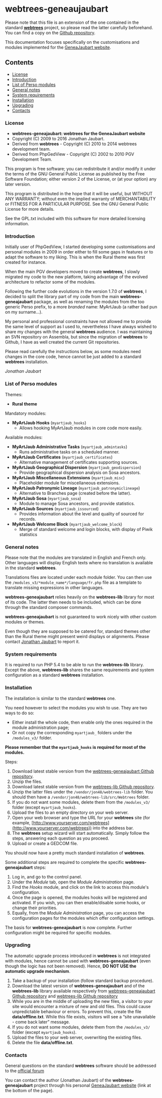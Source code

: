 # webtrees-geneaujaubart

Please note that this file is an extension of the one contained in the standard 
**[webtrees](http://webtrees.net)** project, so please read the latter carefully
beforehand. You can find a copy on the [Github repository](https://github.com/fisharebest/webtrees).

This documentation focuses specifically on the customisations and modules 
implemented for the [GeneaJaubart website](http://genea.jaubart.com/wt/).

## Contents

* [License](#license)
* [Introduction](#introduction)
* [List of Perso modules](#list-of-perso-modules)
* [General notes](#general-notes)
* [System requirements](#system-requirements)
* [Installation](#installation)
* [Upgrading](#upgrading)
* [Contacts](#contacts)


### License

* **webtrees-geneajaubart: webtrees for the GeneaJaubart website**
* Copyright (C) 2009 to 2016 Jonathan Jaubart.
* Derived from **webtrees** - Copyright (C) 2010 to 2014  webtrees development team.
* Derived from PhpGedView - Copyright (C) 2002 to 2010  PGV Development Team.

This program is free software; you can redistribute it and/or modify it under the
terms of the GNU General Public License as published by the Free Software
Foundation; either version 2 of the License, or (at your option) any later version.

This program is distributed in the hope that it will be useful, but WITHOUT ANY
WARRANTY; without even the implied warranty of MERCHANTABILITY or FITNESS FOR A
PARTICULAR PURPOSE.  See the GNU General Public License for more details.

See the GPL.txt included with this software for more detailed licensing
information.


### Introduction

Initially user of PhpGedView, I started developing some customisations and personal 
modules in 2009 in order either to fill some gaps in features or to adapt the software
to my liking. This is when the Rural theme was first created for instance.

When the main PGV developers moved to create **webtrees**, I slowly migrated my code 
to the new platform, taking advantage of the evolved architecture to refactor some of
the modules.

Following the further code evolutions in the version 1.7.0 of **webtrees**, I decided
to split the library part of my code from the main **webtrees-geneajaubart** package, 
as well as renaming the modules from the too generic Perso prefix, to a more *branded*
name: MyArtJaub (a rather bad pun on my surname...). 

My personal and professional constraints have not allowed me to provide the same level
of support as I used to, nevertheless I have always wished to share my changes 
with the general **webtrees** audience. I was maintaining an SVN repository on Assembla,
but since the migration of **webtrees** to Github, I have as well created the current
Git repositories.

Please read carefully the instructions below, as some modules need changes in the core
code, hence cannot be just added to a standard **webtrees** installation.

*Jonathan Jaubart*

### List of Perso modules

Themes:

* **Rural theme**

Mandatory modules:

* **MyArtJaub Hooks** (`myartjaub_hooks`)
  * Allows hooking MyArtJaub modules in core code more easily.

Available modules:

* **MyArtJaub Administrative Tasks** (`myartjaub_admintasks`)
  * Runs administrative tasks on a scheduled manner.
* **MyArtJaub Certificates** (`myartjaub_certificates`)
  * Alternative management of certificates supporting sources.
* **MyArtJaub Geographical Dispersion** (`myartjaub_geodispersion`)
  * Provide geographical dispersion analysis on Sosa ancestors.  
* **MyArtJaub Miscellaneous Extensions** (`myartjaub_misc`)
  * Placeholder module for miscellaneous extensions.
* **MyArtJaub Patronymic Lineage** (`myartjaub_patronymiclineage`)
  * Alternative to Branches page (created before the latter).
* **MyArtJaub Sosa** (`myartjaub_sosa`)
  * Module to manage Sosa ancestors, and provide statistics.
* **MyArtJaub Sources** (`myartjaub_issourced`)
  * Provides information about the level and quality of sourced for records.
* **MyArtJaub Welcome Block** (`myartjaub_welcome_block`)
  * Merge of standard welcome and login blocks, with display of Piwik statistics
  
### General notes

Please note that the modules are translated in English and French only. Other
languages will display English texts where no translation is available in the
standard **webtrees**.

Translations files are located under each module folder. You can then use the 
`/modules_v3/*module_name*/language/fr.php` file as a template to translate 
missing expressions in other languages.

**webtrees-geneajaubart** relies heavily on the **webtrees-lib** library for 
most of its code. The latter then needs to be included, which can be done through
the standard composer commands.

**webtrees-geneajaubart** is not guaranteed to work nicely with other custom
modules or themes.

Even though they are supposed to be catered for, standard themes other than
the Rural theme might present weird displays or alignments. Please contact
[Jonathan Jaubart](#contacts) to report it.

### System requirements

It is required to run PHP 5.4 to be able to run the **webtrees-lib** library.
Except the above, **webtrees-lib** shares the same requirements and system configuration as a standard **webtrees** installation.


### Installation

The installation is similar to the standard **webtrees** one.

You need however to select the modules you wish to use. They are two ways to do so:

* Either install the whole code, then enable only the ones required in the module 
administration page;
* Or not copy the corresponding `myartjaub_` folders under the `/modules_v3/` folder.

**Please remember that the `myartjaub_hooks` is required for most of the modules.**

Steps:

1. Download latest stable version from the [webtrees-geneajaubart Github repository](https://github.com/jon48/webtrees-geneajaubart/archive/master.zip).
2. Unzip the files.
3. Download latest stable version from the [webtrees-lib Github repository](https://github.com/jon48/webtrees-lib/archive/master.zip).
4. Unzip the latter files under the `/vendor/jon48/webtrees-lib` folder. You should
then have a `/vendor/jon48/webtrees-lib/src/Webtrees` folder.
5. If you do not want some modules, delete them from the `/modules_v3/` folder 
(except `myartjaub_hooks`).
6. Upload the files to an empty directory on your web server.
7. Open your web browser and type the URL for your **webtrees** site (for example,
   [http://www.yourserver.com/webtrees](http://www.yourserver.com/webtrees)) into
   the address bar.
8. The **webtrees** setup wizard will start automatically. Simply follow the steps,
   answering each question as you proceed.
9. Upload or create a GEDCOM file.

You should now have a pretty much standard installation of **webtrees**.

Some additional steps are required to complete the specific **webtrees-geneajaubart**
steps:

1. Log in, and go to the control panel.
2. Under the *Module* tab, open the *Module Administration* page.
3. Find the *Hooks* module, and click on the link to access this module's configuration.
4. Once the page is opened, the modules hooks will be registered and activated. If you wish,
you can then enable/disable some hooks, or change their priorities.
5. Equally, from the *Module Administration* page, you can access the configuration pages 
for the modules which offer configuration settings.

The basis for **webtrees-geneajaubart** is now complete. Further configuration might be
required for specific modules.


### Upgrading

The automatic upgrade process introduced in **webtrees** is not integrated with modules,
hence cannot be used with **webtrees-geneajaubart** (even though the logic has not been
removed). Hence, **DO NOT USE the automatic upgrade mechanism**.

1. Take a backup of your installation (follow standard backup procedure).
2. Download the latest version of **webtrees-geneajaubart** and of the **webtrees-lib** 
library available respectively from [webtrees-geneajaubart Github repository](https://github.com/jon48/webtrees-geneajaubart/archive/master.zip) and [webtrees-lib Github repository](https://github.com/jon48/webtrees-lib/archive/master.zip)
3. While you are in the middle of uploading the new files,
   a visitor to your site would encounter a mixture of new and old files.  This
   could cause unpredictable behaviour or errors.  To prevent this, create the
   file **data/offline.txt**.  While this file exists, visitors will see a
   “site unavailable - come back later” message.
4. If you do not want some modules, delete them from the `/modules_v3/` folder 
(except `myartjaub_hooks`).
4. Upload the files to your web server, overwriting the existing files.
5. Delete the file **data/offline.txt**.


### Contacts

General questions on the standard **webtrees** software should be addressed to the
[official forum](http://www.webtrees.net/index.php/forum)

You can contact the author (Jonathan Jaubart) of the **webtrees-geneajaubart**
project through his personal [GeneaJaubart website](http://genea.jaubart.com/wt/) (link
at the bottom of the page).

